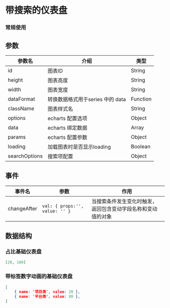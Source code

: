 # 带搜索的仪表盘

### 常规使用

<vEcharts-demo
    demo-height="300px"
    source-code="common-charts:::GaugeSearch/GaugeSearch-demo"
/>

## 参数

| 参数名        | 介绍                             | 类型     |
| ------------- | -------------------------------- | -------- |
| id            | 图表ID                           | String   |
| height        | 图表高度                         | String   |
| width         | 图表宽度                         | String   |
| dataFormat    | 转换数据格式用于series 中的 data | Function |
| className     | 图表样式名                       | String   |
| options       | echarts 配置选项                 | Object   |
| data          | echarts 绑定数据                 | Array    |
| params        | echarts 配置参数                 | Object   |
| loading       | 加载图表时是否显示loading        | Boolean  |
| searchOptions | 搜索项配置                       | Object   |

## 事件

| 事件名      | 参数                           | 作用                                                         |
| ----------- | ------------------------------ | ------------------------------------------------------------ |
| changeAfter | `val: { props:'', value: '' }` | 当搜索条件发生变化时触发，返回包含变动字段名称和变动值的对象 |



## 数据结构

### 占比基础仪表盘

```json
[20, 100]
```

### 带标签数字动画的基础仪表盘

```json
[
    { name: '项目类', value: 20 },
    { name: '平台类', value: 80 },
]
```

